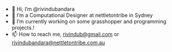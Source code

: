 - 👋 Hi, I’m @rivindubandara
- 👀 I’m a Computational Designer at nettletontribe in Sydney
- 🌱 I’m currently working on some grasshopper and programming projects.!
- 📫 How to reach me, rivindub@gmail.com or rivindubandara@nettletontribe.com.au

<!---
rivindubandara/rivindubandara is a ✨ special ✨ repository because its `README.md` (this file) appears on your GitHub profile.
You can click the Preview link to take a look at your changes.
--->
